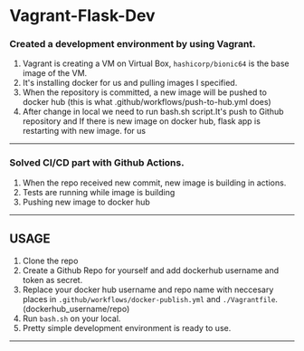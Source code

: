 # Vagrant-Flask-Dev

### Created a development environment by using Vagrant. 
1. Vagrant is creating a VM on Virtual Box, `hashicorp/bionic64` is the base image of the VM. 
2. It's installing docker for us and pulling images I specified.
3. When the repository is committed, a new image will be pushed to docker hub (this is what .github/workflows/push-to-hub.yml does)
4. After change in local we need to run bash.sh script.It's push to Github repository and If there is new image on docker hub, flask app is restarting with new image. 
 for us
-----
### Solved CI/CD part with Github Actions.
1. When the repo received new commit, new image is building in actions.
2. Tests are running while image is building
3. Pushing new image to docker hub
-----
## USAGE
1. Clone the repo
2. Create a Github Repo for yourself and add dockerhub username and token as secret.
3. Replace your docker hub username and repo name with neccesary places in `.github/workflows/docker-publish.yml` and `./Vagrantfile`. (dockerhub_username/repo)
5. Run `bash.sh` on your local.
6. Pretty simple development environment is ready to use.
-----
